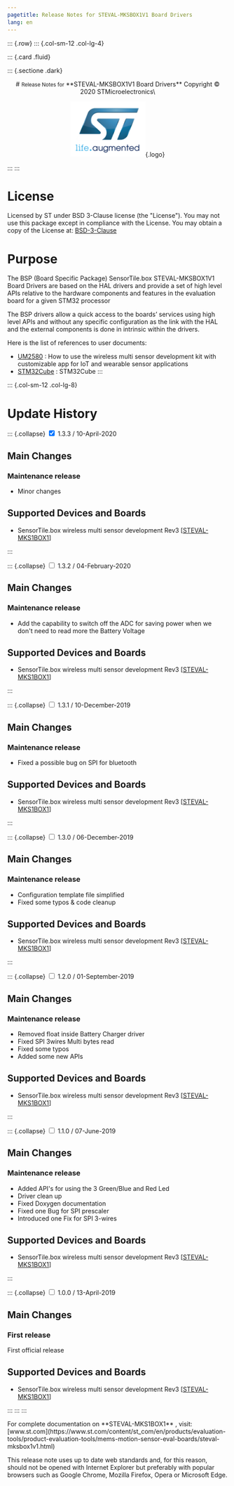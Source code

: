 ```yaml
---
pagetitle: Release Notes for STEVAL-MKSBOX1V1 Board Drivers 
lang: en
---
```


::: {.row}
::: {.col-sm-12 .col-lg-4}

::: {.card .fluid}

::: {.sectione .dark}
<center>
# <small>Release Notes for</small> **STEVAL-MKSBOX1V1 Board Drivers**
Copyright &copy; 2020  STMicroelectronics\
    
[![ST logo](../../../_htmresc/st_logo.png)](https://www.st.com){.logo}
</center>
:::
:::

# License

Licensed by ST under BSD 3-Clause license (the "License"). You may not use this package except in compliance with the License. You may obtain a copy of the License at: [BSD-3-Clause](https://opensource.org/licenses/BSD-3-Clause)

# Purpose

The BSP (Board Specific Package) SensorTile.box STEVAL-MKSBOX1V1 Board Drivers are based on the HAL drivers and provide a set of high level APIs relative to the hardware components and features in the evaluation board for a given STM32 processor

The BSP drivers allow a quick access to the boards’ services using high level APIs and without any specific configuration as the link with the HAL and the external components is done in intrinsic within the drivers. 

Here is the list of references to user documents:

- [UM2580](https://www.st.com/content/st_com/en/products/evaluation-tools/product-evaluation-tools/mems-motion-sensor-eval-boards/steval-mksbox1v1.html) : How to use the wireless multi sensor development kit with customizable app for IoT and wearable sensor applications
- [STM32Cube](http://www.st.com/stm32cube) : STM32Cube
:::

::: {.col-sm-12 .col-lg-8}
# Update History

::: {.collapse}
<input type="checkbox" id="collapse-section6" checked aria-hidden="true">
<label for="collapse-section6" aria-hidden="true">1.3.3 / 10-April-2020</label>
<div>

## Main Changes

### Maintenance release

- Minor changes

## Supported Devices and Boards

- SensorTile.box wireless multi sensor development Rev3 \[[STEVAL-MKS1BOX1](https://www.st.com/content/st_com/en/products/evaluation-tools/product-evaluation-tools/mems-motion-sensor-eval-boards/steval-mksbox1v1.html)\]

</div>
:::

::: {.collapse}
<input type="checkbox" id="collapse-section5" aria-hidden="true">
<label for="collapse-section5" aria-hidden="true">1.3.2 / 04-February-2020</label>
<div>

## Main Changes

### Maintenance release

- Add the capability to switch off the ADC for saving power when we don't need to read more the Battery Voltage

## Supported Devices and Boards

- SensorTile.box wireless multi sensor development Rev3 \[[STEVAL-MKS1BOX1](https://www.st.com/content/st_com/en/products/evaluation-tools/product-evaluation-tools/mems-motion-sensor-eval-boards/steval-mksbox1v1.html)\]

</div>
:::

::: {.collapse}
<input type="checkbox" id="collapse-section5" aria-hidden="true">
<label for="collapse-section5" aria-hidden="true">1.3.1 / 10-December-2019</label>
<div>

## Main Changes

### Maintenance release

- Fixed a possible bug on SPI for bluetooth 

## Supported Devices and Boards

- SensorTile.box wireless multi sensor development Rev3 \[[STEVAL-MKS1BOX1](https://www.st.com/content/st_com/en/products/evaluation-tools/product-evaluation-tools/mems-motion-sensor-eval-boards/steval-mksbox1v1.html)\]

</div>
:::

::: {.collapse}
<input type="checkbox" id="collapse-section4" aria-hidden="true">
<label for="collapse-section4" aria-hidden="true">1.3.0 / 06-December-2019</label>
<div>

## Main Changes

### Maintenance release

- Configuration template file simplified
- Fixed some typos & code cleanup

## Supported Devices and Boards

- SensorTile.box wireless multi sensor development Rev3 \[[STEVAL-MKS1BOX1](https://www.st.com/content/st_com/en/products/evaluation-tools/product-evaluation-tools/mems-motion-sensor-eval-boards/steval-mksbox1v1.html)\]

</div>
:::

::: {.collapse}
<input type="checkbox" id="collapse-section3" aria-hidden="true">
<label for="collapse-section3" aria-hidden="true">1.2.0 / 01-September-2019</label>
<div>

## Main Changes

### Maintenance release

- Removed float inside Battery Charger driver
- Fixed SPI 3wires Multi bytes read
- Fixed some typos
- Added some new APIs

## Supported Devices and Boards

- SensorTile.box wireless multi sensor development Rev3 \[[STEVAL-MKS1BOX1](https://www.st.com/content/st_com/en/products/evaluation-tools/product-evaluation-tools/mems-motion-sensor-eval-boards/steval-mksbox1v1.html)\]

</div>
:::

::: {.collapse}
<input type="checkbox" id="collapse-section2" aria-hidden="true">
<label for="collapse-section2" aria-hidden="true">1.1.0 / 07-June-2019</label>
<div>

## Main Changes

### Maintenance release

- Added API's for using the 3 Green/Blue and Red Led
- Driver clean up
- Fixed Doxygen documentation
- Fixed one Bug for SPI prescaler
- Introduced one Fix for SPI 3-wires

## Supported Devices and Boards

- SensorTile.box wireless multi sensor development Rev3 \[[STEVAL-MKS1BOX1](https://www.st.com/content/st_com/en/products/evaluation-tools/product-evaluation-tools/mems-motion-sensor-eval-boards/steval-mksbox1v1.html)\]

</div>
:::

::: {.collapse}
<input type="checkbox" id="collapse-section1" aria-hidden="true">
<label for="collapse-section1" aria-hidden="true">1.0.0 / 13-April-2019</label>
<div>

## Main Changes

### First release 

First official release

## Supported Devices and Boards

- SensorTile.box wireless multi sensor development Rev3 \[[STEVAL-MKS1BOX1](https://www.st.com/content/st_com/en/products/evaluation-tools/product-evaluation-tools/mems-motion-sensor-eval-boards/steval-mksbox1v1.html)\]

</div>

:::
:::
:::

<footer class="sticky">
For complete documentation on **STEVAL-MKS1BOX1** ,
visit: [www.st.com](https://www.st.com/content/st_com/en/products/evaluation-tools/product-evaluation-tools/mems-motion-sensor-eval-boards/steval-mksbox1v1.html)

This release note uses up to date web standards and, for this reason, should not
be opened with Internet Explorer but preferably with popular browsers such as
Google Chrome, Mozilla Firefox, Opera or Microsoft Edge.
</footer>
